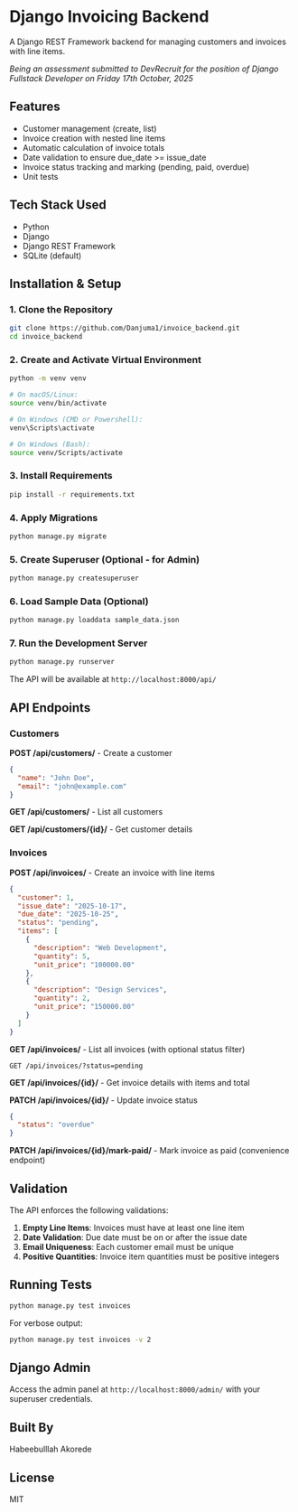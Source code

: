 # Django Invoicing Backend

A Django REST Framework backend for managing customers and invoices with line items.

_Being an assessment submitted to DevRecruit for the position of Django Fullstack Developer on Friday 17th October, 2025_

## Features
- Customer management (create, list)
- Invoice creation with nested line items
- Automatic calculation of invoice totals
- Date validation to ensure due_date >= issue_date
- Invoice status tracking and marking (pending, paid, overdue)
- Unit tests

## Tech Stack Used

- Python 
- Django
- Django REST Framework
- SQLite (default)

## Installation & Setup

### 1. Clone the Repository
```bash
git clone https://github.com/Danjuma1/invoice_backend.git
cd invoice_backend
```

### 2. Create and Activate Virtual Environment
```bash
python -m venv venv

# On macOS/Linux:
source venv/bin/activate

# On Windows (CMD or Powershell):
venv\Scripts\activate

# On Windows (Bash):
source venv/Scripts/activate
```

### 3. Install Requirements
```bash
pip install -r requirements.txt
```

### 4. Apply Migrations
```bash
python manage.py migrate
```

### 5. Create Superuser (Optional - for Admin)
```bash
python manage.py createsuperuser
```

### 6. Load Sample Data (Optional)
```bash
python manage.py loaddata sample_data.json
```

### 7. Run the Development Server
```bash
python manage.py runserver
```

The API will be available at `http://localhost:8000/api/`

## API Endpoints

### Customers

**POST /api/customers/** - Create a customer
```json
{
  "name": "John Doe",
  "email": "john@example.com"
}
```

**GET /api/customers/** - List all customers

**GET /api/customers/{id}/** - Get customer details

### Invoices

**POST /api/invoices/** - Create an invoice with line items
```json
{
  "customer": 1,
  "issue_date": "2025-10-17",
  "due_date": "2025-10-25",
  "status": "pending",
  "items": [
    {
      "description": "Web Development",
      "quantity": 5,
      "unit_price": "100000.00"
    },
    {
      "description": "Design Services",
      "quantity": 2,
      "unit_price": "150000.00"
    }
  ]
}
```

**GET /api/invoices/** - List all invoices (with optional status filter)
```
GET /api/invoices/?status=pending
```

**GET /api/invoices/{id}/** - Get invoice details with items and total

**PATCH /api/invoices/{id}/** - Update invoice status
```json
{
  "status": "overdue"
}
```

**PATCH /api/invoices/{id}/mark-paid/** - Mark invoice as paid (convenience endpoint)

## Validation

The API enforces the following validations:

1. **Empty Line Items**: Invoices must have at least one line item
2. **Date Validation**: Due date must be on or after the issue date
3. **Email Uniqueness**: Each customer email must be unique
4. **Positive Quantities**: Invoice item quantities must be positive integers

## Running Tests

```bash
python manage.py test invoices
```

For verbose output:
```bash
python manage.py test invoices -v 2
```


## Django Admin

Access the admin panel at `http://localhost:8000/admin/` with your superuser credentials.

## Built By

Habeebulllah Akorede 

## License

MIT